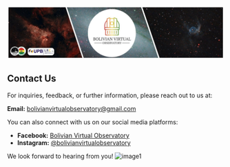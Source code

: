 ![Intro Banner](im/Baner_v1_LCO_1.jpg)

## Contact Us

For inquiries, feedback, or further information, please reach out to us at:

**Email:** [bolivianvirtualobservatory@gmail.com](mailto:bolivianvirtualobservatory@gmail.com)

You can also connect with us on our social media platforms:

- **Facebook:** [Bolivian Virtual Observatory](https://www.facebook.com/yourfacebookpage)  
- **Instagram:** [@bolivianvirtualobservatory](https://www.instagram.com/yourinstagrampage)

We look forward to hearing from you!
![image1](im/AnimationBVO.gif)
